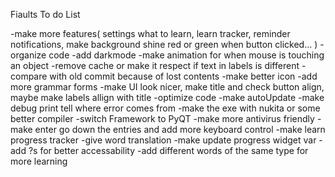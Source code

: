 Fiaults To do List

-make more features( settings what to learn, learn tracker, reminder notifications, make background shine red or green when button clicked... )
-organize code
-add darkmode
-make animation for when mouse is touching an object
-remove cache or make it respect if text in labels is different
-compare with old commit because of lost contents
-make better icon
-add more grammar forms
-make UI look nicer, make title and check button align, maybe make labels allign with title
-optimize code
-make autoUpdate
-make debug print tell where error comes from
-make the exe with nukita or some better compiler
-switch Framework to PyQT
-make more antivirus friendly
-make enter go down the entries and add more keyboard control
-make learn progress tracker
-give word translation
-make update progress widget var
-add ?s for better accessability
-add different words of the same type for more learning